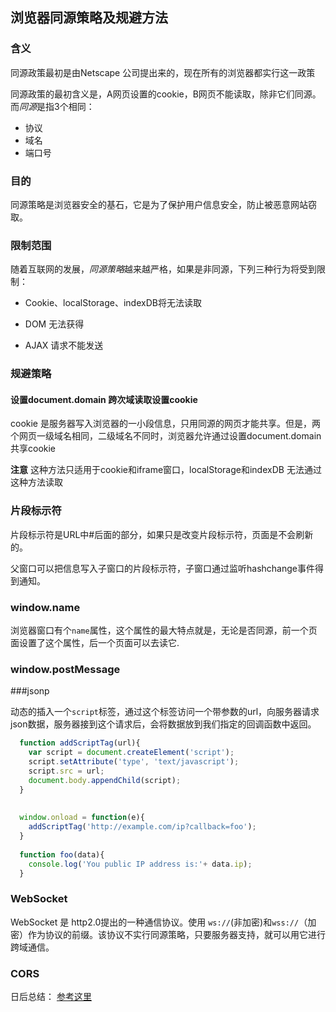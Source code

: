 ## 浏览器同源策略及规避方法

### 含义

同源政策最初是由Netscape 公司提出来的，现在所有的浏览器都实行这一政策

同源政策的最初含义是，A网页设置的cookie，B网页不能读取，除非它们同源。而*同源*是指3个相同：

* 协议
* 域名
* 端口号

### 目的

同源策略是浏览器安全的基石，它是为了保护用户信息安全，防止被恶意网站窃取。

### 限制范围

随着互联网的发展，*同源策略*越来越严格，如果是非同源，下列三种行为将受到限制：

* Cookie、localStorage、indexDB将无法读取

* DOM 无法获得

* AJAX 请求不能发送

### 规避策略

#### 设置document.domain 跨次域读取设置cookie

cookie 是服务器写入浏览器的一小段信息，只用同源的网页才能共享。但是，两个网页一级域名相同，二级域名不同时，浏览器允许通过设置document.domain共享cookie

**注意** 这种方法只适用于cookie和iframe窗口，localStorage和indexDB 无法通过这种方法读取

### 片段标示符

片段标示符是URL中#后面的部分，如果只是改变片段标示符，页面是不会刷新的。

父窗口可以把信息写入子窗口的片段标示符，子窗口通过监听hashchange事件得到通知。


### window.name

浏览器窗口有个`name`属性，这个属性的最大特点就是，无论是否同源，前一个页面设置了这个属性，后一个页面可以去读它.


### window.postMessage

###jsonp

动态的插入一个`script`标签，通过这个标签访问一个带参数的url，向服务器请求json数据，服务器接到这个请求后，会将数据放到我们指定的回调函数中返回。

```javascript
  function addScriptTag(url){
    var script = document.createElement('script');
    script.setAttribute('type', 'text/javascript');
    script.src = url;
    document.body.appendChild(script);
  }
  
  
  window.onload = function(e){
    addScriptTag('http://example.com/ip?callback=foo');
  }
  
  function foo(data){
    console.log('You public IP address is:'+ data.ip);
  }
```

### WebSocket

WebSocket 是 http2.0提出的一种通信协议。使用 `ws://`(非加密)和`wss://`（加密）作为协议的前缀。该协议不实行同源策略，只要服务器支持，就可以用它进行
跨域通信。

### CORS

日后总结：
[参考这里](http://www.ruanyifeng.com/blog/2016/04/same-origin-policy.html)




